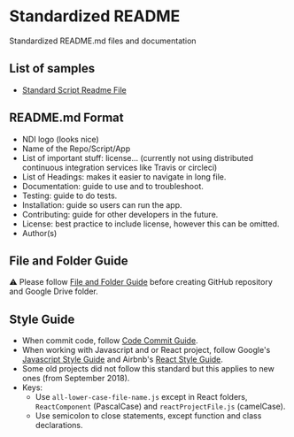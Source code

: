 # Standardized README

Standardized README.md files and documentation

## List of samples

* [Standard Script Readme File](./script.md)

## README.md Format

* NDI logo (looks nice)
* Name of the Repo/Script/App
* List of important stuff: license... (currently not using distributed continuous integration services like Travis or circleci)
* List of Headings: makes it easier to navigate in long file.
* Documentation: guide to use and to troubleshoot.
* Testing: guide to do tests.
* Installation: guide so users can run the app.
* Contributing: guide for other developers in the future.
* License: best practice to include license, however this can be omitted.
* Author(s)

## File and Folder Guide

:warning: Please follow [File and Folder Guide](./file-folder.md) before creating GitHub repository and Google Drive folder.

## Style Guide

* When commit code, follow [Code Commit Guide](https://github.com/nditech/git-styleguide/blob/gh-pages/README.md).
* When working with Javascript and or React project, follow Google's [Javascript Style Guide](https://google.github.io/styleguide/jsguide.html) and Airbnb's [React Style Guide](https://github.com/airbnb/javascript/tree/master/react).
* Some old projects did not follow this standard but this applies to new ones (from September 2018).
* Keys:
    * Use `all-lower-case-file-name.js` except in React folders, `ReactComponent` (PascalCase) and `reactProjectFile.js` (camelCase). 
    * Use semicolon to close statements, except function and class declarations.